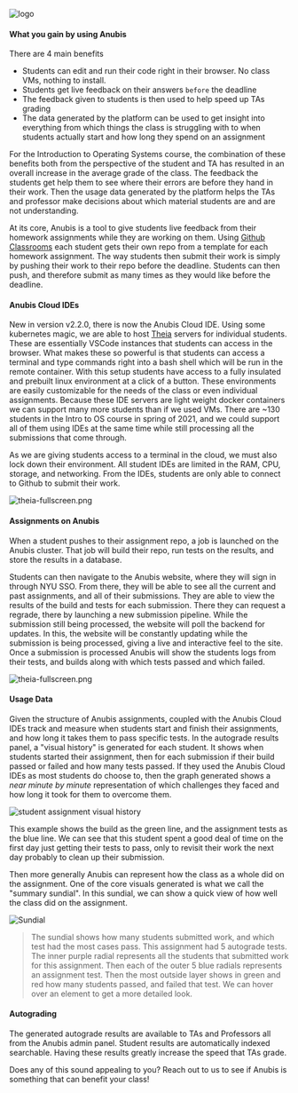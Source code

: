 
<preview>

![logo](/logocenter.png)

#### What you gain by using Anubis

There are 4 main benefits
- Students can edit and run their code right in their browser. No class VMs, nothing to install.
- Students get live feedback on their answers `before` the deadline
- The feedback given to students is then used to help speed up TAs grading
- The data generated by the platform can be used to get insight into everything from which things the class is struggling with to when students actually start and how long they spend on an assignment

For the Introduction to Operating Systems course, the combination of these
benefits both from the perspective of the student and TA has resulted in
an overall increase in the average grade of the class. The feedback the
students get help them to see where their errors are before they hand in
their work. Then the usage data generated by the platform helps the TAs and
professor make decisions about which material students are and are not
understanding.

</preview>

At its core, Anubis is a tool to give students live feedback from their homework
assignments
while they are working on them. Using [Github Classrooms](https://classroom.github.com/)
each student gets their
own repo from a template
for each homework assignment. The way students then submit their work
is simply by pushing their work to their repo before the deadline. Students can
then push, and therefore submit as many times as
they would like before the deadline.

#### Anubis Cloud IDEs

New in version v2.2.0, there is now the Anubis Cloud IDE. Using some
kubernetes magic, we are able to
host [Theia](https://theia-ide.org/) servers for individual students.
These are essentially VSCode instances
that students can access in the browser. What makes these so powerful
is that students can access a terminal
and type commands right into a bash shell which will be run in the
remote container. With this setup students
have access to a fully insulated and prebuilt linux
environment at a click of a button. These environments are easily customizable
for the needs of the class or even individual assignments. Because these
IDE servers are light weight docker containers we can support
many more students than if we used VMs. There are ~130 students in the Intro
to OS course in spring of 2021, and we could support all of them
using IDEs at the same time while still processing all the submissions that
come through.

As we are giving students access to a terminal in the cloud, we must also lock
down their environment. All student IDEs are limited in the RAM, CPU, storage,
and networking. From the IDEs, students are only able to connect to Github to
submit their work.

![theia-fullscreen.png](/api/public/static/c99e89d478b73ad6)

#### Assignments on Anubis

When a student pushes to their assignment repo, a job is launched on the Anubis
cluster. That job will build
their repo, run tests on the results, and store the results in a database.

Students can then navigate to the Anubis website, where
they will sign in through NYU SSO.
From there,
they will be able to see all the current and past assignments,
and all of their submissions. They are able
to view the results of the build and tests for each submission.
There they can request a regrade,
there by launching a new submission pipeline. While the submission
still being processed, the website will poll
the backend for updates. In this, the website will be constantly
updating while the submission is being
processed, giving a live and interactive feel to the site. Once
a submission is processed Anubis will show
the students logs from their tests, and builds along with which
tests passed and which failed.

![theia-fullscreen.png](/api/public/static/82255026ec8ec6d2)

#### Usage Data

Given the structure of Anubis assignments, coupled with the Anubis Cloud IDEs
track and measure when students start and finish their assignments, and how long
it takes them to pass specific tests. In the autograde results panel, a &quot;visual
history&quot; is generated for each student. It shows when students started their
assignment, then for each submission if their build passed or failed and how many
tests passed. If they used the Anubis Cloud IDEs as most students do choose to, then
the graph generated shows a <i>near minute by minute</i> representation of which challenges
they faced and how long it took for them to overcome them.

![student assignment visual history](/api/public/static/000e6a27e2f9a14d)

This example shows the build as the green line, and the assignment tests as the blue line.
We can see that this student spent a good deal of time on the first day just getting their
tests to pass, only to revisit their work the next day probably to clean up their submission.


Then more generally Anubis can represent how the class as a whole did on
the assignment. One of the core visuals generated is what we call the
&quot;summary sundial&quot;. In this sundial, we can
show a quick view of how well the class did on the assignment.

![Sundial](/api/public/static/a9e88ca0a6b55d34)

 > The sundial shows how many students submitted work, and which test had the most cases pass.
This assignment had 5 autograde tests. The inner purple radial represents all the students that
submitted work for this assignment. Then each of the outer 5 blue radials represents an assignment
test. Then the most outside layer shows in green and red how many students passed, and failed
that test. We can hover over an element to get a more detailed look.

#### Autograding

The generated autograde results are available to TAs and Professors all
from the Anubis admin panel. Student results are automatically indexed
searchable. Having these results greatly increase the speed that TAs
grade.

Does any of this sound appealing to you? Reach out to us to see if Anubis is
something that can benefit your class!
